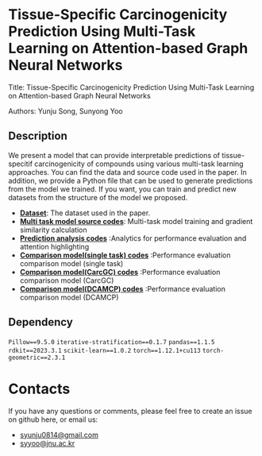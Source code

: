 # Tissue-Specific Carcinogenicity Prediction Using Multi-Task Learning on Attention-based Graph Neural Networks

Title: Tissue-Specific Carcinogenicity Prediction Using Multi-Task Learning on Attention-based Graph Neural Networks

Authors: Yunju Song, Sunyong Yoo

## Description

We present a model that can provide interpretable predictions of tissue-specitif carcinogenicity of compounds using various multi-task learning approaches.
You can find the data and source code used in the paper.
In addition, we provide a Python file that can be used to generate predictions from the model we trained.
If you want, you can train and predict new datasets from the structure of the model we proposed.

- **[Dataset](https://github.com/bmil-jnu/Tissue-Specific-Carcinogenicity-Prediction-Using-Multi-Task-Learning/data)**: The dataset used in the paper.
- **[Multi task model source codes](https://github.com/bmil-jnu/Tissue-Specific-Carcinogenicity-Prediction-Using-Multi-Task-Learning/model/multi_task)**: Multi-task model training and gradient similarity calculation 
- **[Prediction analysis codes](https://github.com/bmil-jnu/Tissue-Specific-Carcinogenicity-Prediction-Using-Multi-Task-Learning/model/multi_task)** :Analytics for performance evaluation and attention highlighting
- **[Comparison model(single task) codes](https://github.com/bmil-jnu/Tissue-Specific-Carcinogenicity-Prediction-Using-Multi-Task-Learning/model/single_task)** :Performance evaluation comparison model (single task)
- **[Comparison model(CarcGC) codes](https://github.com/bmil-jnu/Tissue-Specific-Carcinogenicity-Prediction-Using-Multi-Task-Learning/model/CarcGC)** :Performance evaluation comparison model (CarcGC)
- **[Comparison model(DCAMCP) codes](https://github.com/bmil-jnu/Tissue-Specific-Carcinogenicity-Prediction-Using-Multi-Task-Learning/model/DCAMCP)** :Performance evaluation comparison model (DCAMCP)

## Dependency

`Pillow==9.5.0`
`iterative-stratification==0.1.7`
`pandas==1.1.5`
`rdkit==2023.3.1`
`scikit-learn==1.0.2`
`torch==1.12.1+cu113`
`torch-geometric==2.3.1`


# Contacts

If you have any questions or comments, please feel free to create an issue on github here, or email us:

- syunju0814@gmail.com
- syyoo@jnu.ac.kr
